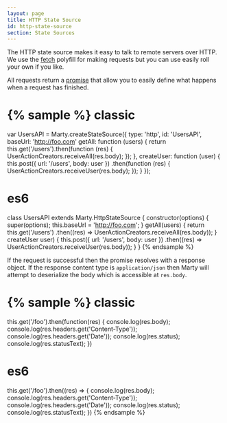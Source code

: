 ```yaml
---
layout: page
title: HTTP State Source
id: http-state-source
section: State Sources
---
```


The HTTP state source makes it easy to talk to remote servers over HTTP. We use the [fetch](https://github.com/github/fetch) polyfill for making requests but you can use easily roll your own if you like.

All requests return a [promise](https://promisesaplus.com/) that allow you to easily define what happens when a request has finished.

{% sample %}
classic
=======
var UsersAPI = Marty.createStateSource({
  type: 'http',
  id: 'UsersAPI',
  baseUrl: 'http://foo.com'
  getAll: function (users) {
    return this.get('/users').then(function (res) {
      UserActionCreators.receiveAll(res.body);
    });
  },
  createUser: function (user) {
    this.post({ url: '/users', body: user })
        .then(function (res) {
          UserActionCreators.receiveUser(res.body);
        });
  }
});

es6
===
class UsersAPI extends Marty.HttpStateSource {
  constructor(options) {
    super(options);
    this.baseUrl = 'http://foo.com';
  }
  getAll(users) {
    return this.get('/users')
               .then((res) => UserActionCreators.receiveAll(res.body));
  }
  createUser user) {
    this.post({ url: '/users', body: user })
        .then((res) => UserActionCreators.receiveUser(res.body));
  }
}
{% endsample %}

If the request is successful then the promise resolves with a response object. If the response content type is ``application/json`` then Marty will attempt to deserialize the body which is accessible at ``res.body``.


{% sample %}
classic
=======
this.get('/foo').then(function(res) {
  console.log(res.body);
  console.log(res.headers.get('Content-Type'));
  console.log(res.headers.get('Date'));
  console.log(res.status);
  console.log(res.statusText);
})

es6
===
this.get('/foo').then((res) => {
  console.log(res.body);
  console.log(res.headers.get('Content-Type'));
  console.log(res.headers.get('Date'));
  console.log(res.status);
  console.log(res.statusText);
})
{% endsample %}